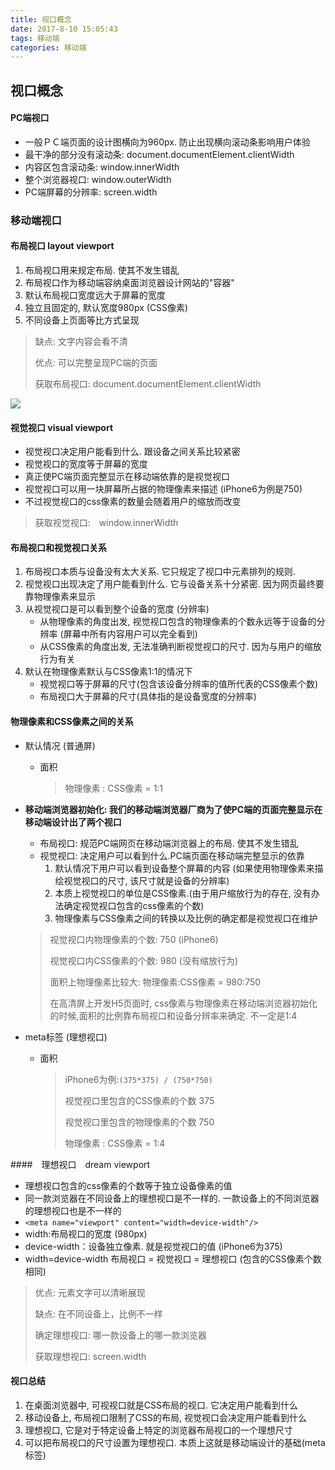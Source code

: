 ```yaml
---
title: 视口概念
date: 2017-8-10 15:05:43
tags: 移动端
categories: 移动端
---
```


## 视口概念
#### PC端视口
- 一般ＰＣ端页面的设计图横向为960px. 防止出现横向滚动条影响用户体验
- 最干净的部分没有滚动条: document.documentElement.clientWidth
- 内容区包含滚动条: window.innerWidth
- 整个浏览器视口: window.outerWidth
- PC端屏幕的分辨率: screen.width

### 移动端视口
#### 布局视口  layout viewport
1. 布局视口用来规定布局. 使其不发生错乱
2. 布局视口作为移动端容纳桌面浏览器设计网站的"容器" 
3. 默认布局视口宽度远大于屏幕的宽度
4. 独立且固定的, 默认宽度980px (CSS像素) 
5. 不同设备上页面等比方式呈现

> 缺点: 文字内容会看不清
>
> 优点: 可以完整呈现PC端的页面
>
> 获取布局视口: document.documentElement.clientWidth

![](http://i.imgur.com/4T4PWbG.jpg)

#### 视觉视口 visual viewport
- 视觉视口决定用户能看到什么. 跟设备之间关系比较紧密
- 视觉视口的宽度等于屏幕的宽度
- 真正使PC端页面完整显示在移动端依靠的是视觉视口
- 视觉视口可以用一块屏幕所占据的物理像素来描述 (iPhone6为例是750)
- 不过视觉视口的css像素的数量会随着用户的缩放而改变
> 获取视觉视口:　window.innerWidth

#### 布局视口和视觉视口关系
1. 布局视口本质与设备没有太大关系. 它只规定了视口中元素排列的规则.
2. 视觉视口出现决定了用户能看到什么. 它与设备关系十分紧密. 因为网页最终要靠物理像素来显示
3. 从视觉视口是可以看到整个设备的宽度 (分辨率)
	- 从物理像素的角度出发, 视觉视口包含的物理像素的个数永远等于设备的分辨率 (屏幕中所有内容用户可以完全看到)
	- 从CSS像素的角度出发, 无法准确判断视觉视口的尺寸. 因为与用户的缩放行为有关
4. 默认在物理像素默认与CSS像素1:1的情况下
	- 视觉视口等于屏幕的尺寸(包含该设备分辨率的值所代表的CSS像素个数)
	- 布局视口大于屏幕的尺寸(具体指的是设备宽度的分辨率)


#### 物理像素和CSS像素之间的关系
- 默认情况 (普通屏)
    - 面积
	    > 物理像素 : CSS像素 = 1:1
- **移动端浏览器初始化: 我们的移动端浏览器厂商为了使PC端的页面完整显示在移动端设计出了两个视口**
    - 布局视口: 规范PC端网页在移动端浏览器上的布局. 使其不发生错乱
    - 视觉视口: 决定用户可以看到什么.PC端页面在移动端完整显示的依靠
	    1. 默认情况下用户可以看到设备整个屏幕的内容 (如果使用物理像素来描绘视觉视口的尺寸, 该尺寸就是设备的分辨率)
	    2. 本质上视觉视口的单位是CSS像素.(由于用户缩放行为的存在, 没有办法确定视觉视口包含的css像素的个数)
		3. 物理像素与CSS像素之间的转换以及比例的确定都是视觉视口在维护
		
	> 视觉视口内物理像素的个数: 750 (iPhone6)
	> 
	> 视觉视口内CSS像素的个数: 980 (没有缩放行为)
	> 
	> 面积上物理像素比较大: 物理像素:CSS像素 = 980:750
	> 
	> 在高清屏上开发H5页面时, css像素与物理像素在移动端浏览器初始化的时候,面积的比例靠布局视口和设备分辨率来确定. 不一定是1:4
- meta标签 (理想视口)
    - 面积
		> iPhone6为例:`(375*375) / (750*750)` 
		> 
		> 视觉视口里包含的CSS像素的个数 375
		> 
		> 视觉视口里包含的物理像素的个数 750
		> 
    	> 物理像素 : CSS像素 = 1:4
        

####　理想视口　dream viewport
- 理想视口包含的css像素的个数等于独立设备像素的值
- 同一款浏览器在不同设备上的理想视口是不一样的. 一款设备上的不同浏览器的理想视口也是不一样的
- `<meta name="viewport" content="width=device-width"/>`
- width:布局视口的宽度 (980px)
- device-width：设备独立像素. 就是视觉视口的值 (iPhone6为375)
- width=device-width   布局视口 = 视觉视口 = 理想视口 (包含的CSS像素个数相同)
> 优点: 元素文字可以清晰展现
> 
> 缺点: 在不同设备上，比例不一样
> 
> 确定理想视口: 哪一款设备上的哪一款浏览器
> 
> 获取理想视口: screen.width

#### 视口总结
1. 在桌面浏览器中, 可视视口就是CSS布局的视口. 它决定用户能看到什么
2. 移动设备上,  布局视口限制了CSS的布局, 视觉视口会决定用户能看到什么
3. 理想视口, 它是对于特定设备上特定的浏览器布局视口的一个理想尺寸
4. 可以把布局视口的尺寸设置为理想视口. 本质上这就是移动端设计的基础(meta标签)